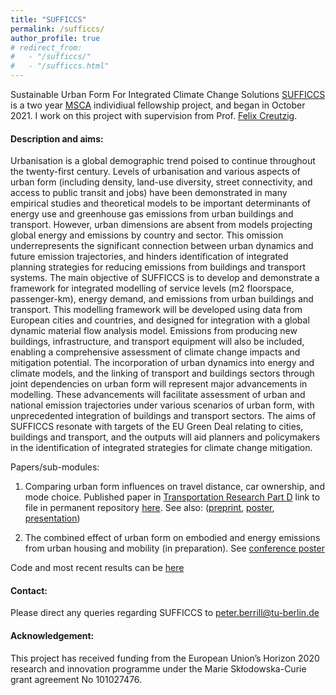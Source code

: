 ```yaml
---
title: "SUFFICCS"
permalink: /sufficcs/
author_profile: true
# redirect_from: 
#   - "/sufficcs/"
#   - "/sufficcs.html"
---
```

Sustainable Urban Form For Integrated Climate Change Solutions [SUFFICCS](https://cordis.europa.eu/project/id/101027476) is a two year [MSCA](https://marie-sklodowska-curie-actions.ec.europa.eu/actions/postdoctoral-fellowships) individiual fellowship project, and began in October 2021. I work on this project with supervision from Prof. [Felix Creutzig](https://www.mcc-berlin.net/en/about/team/creutzig-felix.html).

#### Description and aims:

Urbanisation is a global demographic trend poised to continue throughout the twenty-first century. Levels of urbanisation and various aspects of urban form (including density, land-use diversity, street connectivity, and access to public transit and jobs) have been demonstrated in many empirical studies and theoretical models to be important determinants of energy use and greenhouse gas emissions from urban buildings and transport. However, urban dimensions are absent from models projecting global energy and emissions by country and sector. This omission underrepresents the significant connection between urban dynamics and future emission trajectories, and hinders identification of integrated planning strategies for reducing emissions from buildings and transport systems. The main objective of SUFFICCS is to develop and demonstrate a framework for integrated modelling of service levels (m2 floorspace, passenger-km), energy demand, and emissions from urban buildings and transport. This modelling framework will be developed using data from European cities and countries, and designed for integration with a global dynamic material flow analysis model. Emissions from producing new buildings, infrastructure, and transport equipment will also be included, enabling a comprehensive assessment of climate change impacts and mitigation potential. The incorporation of urban dynamics into energy and climate models, and the linking of transport and buildings sectors through joint dependencies on urban form will represent major advancements in modelling. These advancements will facilitate assessment of urban and national emission trajectories under various scenarios of urban form, with unprecedented integration of buildings and transport sectors. The aims of SUFFICCS resonate with targets of the EU Green Deal relating to cities, buildings and transport, and the outputs will aid planners and policymakers in the identification of integrated strategies for climate change mitigation.


Papers/sub-modules:
 1. Comparing urban form influences on travel distance, car ownership, and mode choice. Published paper in [Transportation Research Part D](https://doi.org/10.1016/j.trd.2024.104087) link to file in permanent repository [here](https://doi.org/10.14279/depositonce-19831). See also: ([preprint](https://doi.org/10.21203/rs.3.rs-2924076/v1), [poster](https://peterberr.github.io/files/Berlin_Klima_Tag_flyer.pdf), [presentation](https://peterberr.github.io/files/Berrill_ETC_2023_present.pdf))
 
 2. The combined effect of urban form on embodied and energy emissions from urban housing and mobility (in preparation). See [conference poster](https://peterberr.github.io/files/GRC_poster_Berrill.pdf)

 Code and most recent results can be [here](https://github.com/peterberr/sufficcs_mobility)


#### Contact:
Please direct any queries regarding SUFFICCS to peter.berrill@tu-berlin.de

#### Acknowledgement:
This project has received funding from the European Union’s Horizon 2020 research and innovation programme under the Marie Skłodowska-Curie grant agreement No 101027476.
